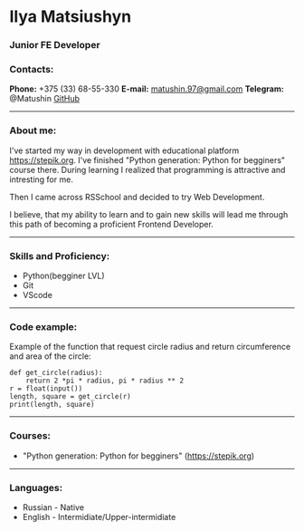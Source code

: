 # **Ilya Matsiushyn**

### **Junior FE Developer**
### **Contacts:**
**Phone:** +375 (33) 68-55-330
**E-mail:** matushin.97@gmail.com
**Telegram:** @Matushin
[GitHub](https://github.com/Matushini97)
***
### **About me:**
I've started my way in development with educational platform https://stepik.org. I've finished "Python generation: Python for begginers" course there. During learning I realized that programming is attractive and intresting for me.

Then I came across RSSchool and decided to try Web Development.

I believe, that my ability to learn and to gain new skills will lead me through this path of becoming a proficient Frontend Developer.
***
### **Skills and Proficiency:**
* Python(begginer LVL)
* Git
* VScode
***
### **Code example:**
Example of the function that request circle radius and return circumference and area of the circle:
```from math import pi
def get_circle(radius):
    return 2 *pi * radius, pi * radius ** 2
r = float(input())
length, square = get_circle(r)
print(length, square)
```
***
### **Courses:**
* "Python generation: Python for begginers" (https://stepik.org)
***
### **Languages:**
* Russian - Native
* English - Intermidiate/Upper-intermidiate